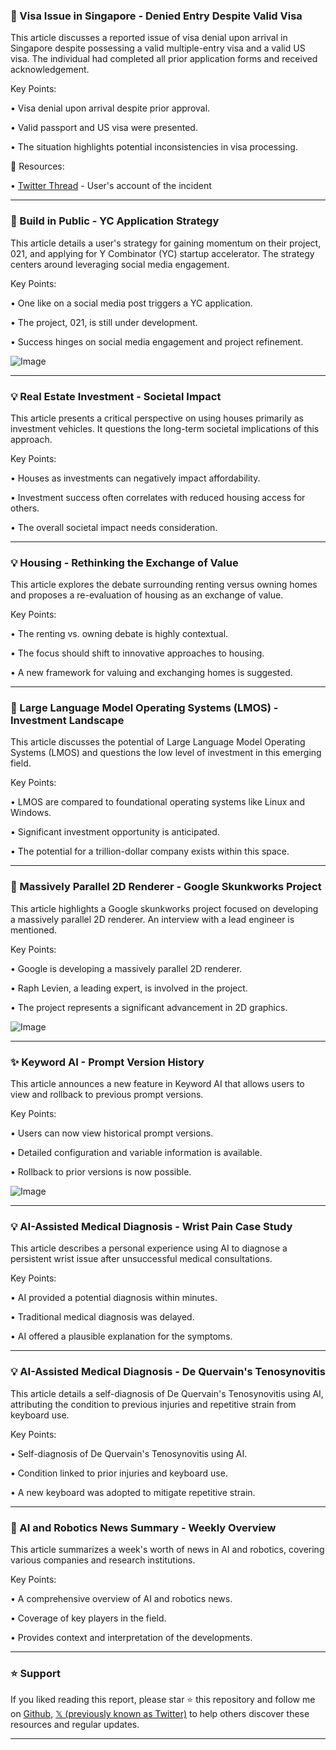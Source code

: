 ### 🤖 Visa Issue in Singapore - Denied Entry Despite Valid Visa

This article discusses a reported issue of visa denial upon arrival in Singapore despite possessing a valid multiple-entry visa and a valid US visa.  The individual had completed all prior application forms and received acknowledgement.

Key Points:

• Visa denial upon arrival despite prior approval.

• Valid passport and US visa were presented.

• The situation highlights potential inconsistencies in visa processing.


🔗 Resources:

• [Twitter Thread](https://x.com/mandar2404/status/1922114155164942639) -  User's account of the incident


---
### 🚀 Build in Public - YC Application Strategy

This article details a user's strategy for gaining momentum on their project, 021, and applying for Y Combinator (YC) startup accelerator.  The strategy centers around leveraging social media engagement.

Key Points:

• One like on a social media post triggers a YC application.

• The project, 021,  is still under development.

• Success hinges on social media engagement and project refinement.


![Image](https://pbs.twimg.com/media/GqySZfQXoAA3Z9z?format=jpg&name=900x900)

---
### 💡 Real Estate Investment - Societal Impact

This article presents a critical perspective on using houses primarily as investment vehicles. It questions the long-term societal implications of this approach.

Key Points:

• Houses as investments can negatively impact affordability.

• Investment success often correlates with reduced housing access for others.

• The overall societal impact needs consideration.


---
### 💡 Housing - Rethinking the Exchange of Value

This article explores the debate surrounding renting versus owning homes and proposes a re-evaluation of housing as an exchange of value.

Key Points:

• The renting vs. owning debate is highly contextual.

• The focus should shift to innovative approaches to housing.

• A new framework for valuing and exchanging homes is suggested.


---
### 🤖 Large Language Model Operating Systems (LMOS) - Investment Landscape

This article discusses the potential of Large Language Model Operating Systems (LMOS) and questions the low level of investment in this emerging field.

Key Points:

• LMOS are compared to foundational operating systems like Linux and Windows.

• Significant investment opportunity is anticipated.

• The potential for a trillion-dollar company exists within this space.


---
### 🤖 Massively Parallel 2D Renderer - Google Skunkworks Project

This article highlights a Google skunkworks project focused on developing a massively parallel 2D renderer.  An interview with a lead engineer is mentioned.

Key Points:

• Google is developing a massively parallel 2D renderer.

• Raph Levien, a leading expert, is involved in the project.

• The project represents a significant advancement in 2D graphics.


![Image](https://pbs.twimg.com/amplify_video_thumb/1922013036887318529/img/MJqOkkFnI6DXfWSf.jpg)

---
### ✨ Keyword AI - Prompt Version History

This article announces a new feature in Keyword AI that allows users to view and rollback to previous prompt versions.

Key Points:

• Users can now view historical prompt versions.

• Detailed configuration and variable information is available.

• Rollback to prior versions is now possible.


![Image](https://pbs.twimg.com/amplify_video_thumb/1922062517494534144/img/C6Rdiidqr4yiNJPd.jpg)

---
### 💡 AI-Assisted Medical Diagnosis - Wrist Pain Case Study

This article describes a personal experience using AI to diagnose a persistent wrist issue after unsuccessful medical consultations.

Key Points:

• AI provided a potential diagnosis within minutes.

• Traditional medical diagnosis was delayed.

• AI offered a plausible explanation for the symptoms.


---
### 💡 AI-Assisted Medical Diagnosis - De Quervain's Tenosynovitis

This article details a self-diagnosis of De Quervain's Tenosynovitis using AI,  attributing the condition to previous injuries and repetitive strain from keyboard use.

Key Points:

•  Self-diagnosis of De Quervain's Tenosynovitis using AI.

• Condition linked to prior injuries and keyboard use.

•  A new keyboard was adopted to mitigate repetitive strain.



---
### 🤖 AI and Robotics News Summary - Weekly Overview

This article summarizes a week's worth of news in AI and robotics, covering various companies and research institutions.

Key Points:

•  A comprehensive overview of AI and robotics news.

•  Coverage of key players in the field.

•  Provides context and interpretation of the developments.


---

### ⭐️ Support

If you liked reading this report, please star ⭐️ this repository and follow me on [Github](https://github.com/Drix10), [𝕏 (previously known as Twitter)](https://x.com/DRIX_10_) to help others discover these resources and regular updates.

---